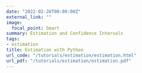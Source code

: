 ```yaml
---
date: "2022-02-26T00:00:00Z"
external_link: ""
image:
  focal_point: Smart
summary: Estimation and Confidence Intervals
tags:
- estimation
title: Estimation with Python
url_code: "/tutorials/estimation/estimation.html"
url_pdf: "/tutorials/estimation/estimation.pdf"
---
```


